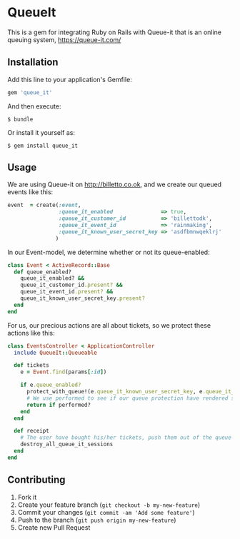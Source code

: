 # QueueIt

This is a gem for integrating Ruby on Rails with Queue-it that is an online queuing system, https://queue-it.com/

## Installation

Add this line to your application's Gemfile:

```ruby
gem 'queue_it'
```

And then execute:

```
$ bundle
```

Or install it yourself as:

```
$ gem install queue_it
```

## Usage

We are using Queue-it on http://billetto.co.ok, and we create our queued events like this:

```ruby
event  = create(:event,
                :queue_it_enabled               => true,
                :queue_it_customer_id           => 'billettodk',
                :queue_it_event_id              => 'rainmaking',
                :queue_it_known_user_secret_key => 'asdfbmnwqeklrj'
               )
```

In our Event-model, we determine whether or not its queue-enabled:

```ruby
class Event < ActiveRecord::Base
  def queue_enabled?
    queue_it_enabled? &&
    queue_it_customer_id.present? &&
    queue_it_event_id.present? &&
    queue_it_known_user_secret_key.present?
  end
end
```

For us, our precious actions are all about tickets, so we protect these actions like this:

```ruby
class EventsController < ApplicationController
  include QueueIt::Queueable

  def tickets
    e = Event.find(params[:id])

    if e.queue_enabled?
      protect_with_queue!(e.queue_it_known_user_secret_key, e.queue_it_event_id, e.queue_it_customer_id)
      # We use performed to see if our queue protection have rendered something, if it has rendered stop all other execution
      return if performed?
    end
  end

  def receipt
    # The user have bought his/her tickets, push them out of the queue
    destroy_all_queue_it_sessions
  end
end
```

## Contributing

1. Fork it
2. Create your feature branch (`git checkout -b my-new-feature`)
3. Commit your changes (`git commit -am 'Add some feature'`)
4. Push to the branch (`git push origin my-new-feature`)
5. Create new Pull Request
